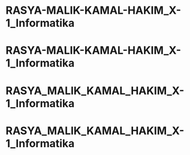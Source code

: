 # RASYA-MALIK-KAMAL-HAKIM_X-1_Informatika
# RASYA-MALIK-KAMAL-HAKIM_X-1_Informatika
# RASYA_MALIK_KAMAL_HAKIM_X-1_Informatika
# RASYA_MALIK_KAMAL_HAKIM_X-1_Informatika

